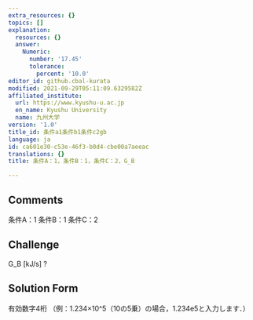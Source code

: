 ```yaml
---
extra_resources: {}
topics: []
explanation:
  resources: {}
  answer:
    Numeric:
      number: '17.45'
      tolerance:
        percent: '10.0'
editor_id: github.cbal-kurata
modified: 2021-09-29T05:11:09.6329582Z
affiliated_institute:
  url: https://www.kyushu-u.ac.jp
  en_name: Kyushu University
  name: 九州大学
version: '1.0'
title_id: 条件a1条件b1条件c2gb
language: ja
id: ca601e30-c53e-46f3-b0d4-cbe00a7aeeac
translations: {}
title: 条件A：1，条件B：1，条件C：2，G_B

---
```


## Comments
条件A：1
条件B：1
条件C：2

## Challenge
G_B [kJ/s] ?

## Solution Form
有効数字4桁
（例：1.234×10^5（10の5乗）の場合，1.234e5と入力します．）




